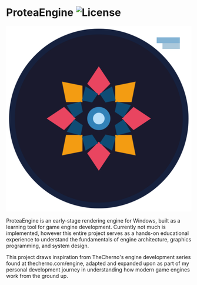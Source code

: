 # ProteaEngine ![License](https://img.shields.io/badge/license-Apache%202.0-blue)

![ProteaEngine](/Resources/Documentation/Protea_Engine_Logo_2160.png?raw=true "ProteaEngine")

ProteaEngine is an early-stage rendering engine for Windows, built as a learning tool for game engine development.
Currently not much is implemented, however this entire project serves as a hands-on educational experience to understand
the fundamentals of engine architecture, graphics programming, and system design.

This project draws inspiration from TheCherno's engine development series found at thecherno.com/engine, adapted and
expanded upon as part of my personal development journey in understanding how modern game engines work from the ground
up.